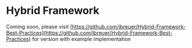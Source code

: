 Hybrid Framework 
===============================

Coming soon, please visit [https://github.com/jbreuer/Hybrid-Framework-Best-Practices](https://github.com/jbreuer/Hybrid-Framework-Best-Practices) for version with example implementation